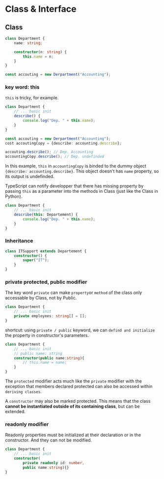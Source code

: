 # Class & Interface

## Class

```typescript
class Department {
    name: string;

    constructor(n: string) {
        this.name = n;
    }
}

const accouting = new Derpartment("Accounting");
```

### key word: this

`this` is tricky, for example. 

```typescript
class Department {
    // ... basic init
    describe() {
        console.log("Dep. " + this.name);
    }
}

const accouting = new Derpartment("Accounting");
cost accoutingCopy = {describe: accounting.describe};

accouting.describe(); // Dep. Accounting
accountingCopy.describe(); // Dep. undefinded
```
In this example, `this` in `accountingCopy` is binded to the dummy object `{describe: accounting.describe}`. This object doesn't has `name` property, so its output is undefinded. 

TypeScript can notify developper that there has missing property by passing `this` as a parameter into the methods in Class (just like the Class in Python).

```typescript
class Department {
    // ... basic init
    describe(this: Departement) {
        console.log("Dep. " + this.name);
    }
}
```

### Inheritance

```typescript
class ITSupport extends Departement {
    constructor() {
        super("IT");
    }
} 
```

### private protected, public modifier

The key word `private` can make `property`or `method` of the class only accessable by Class, not by Public.

```typescript
class Department {
    // ... basic init
    private employees: string[] = [];
}
```

shortcut: using `private / public` keyword, we can `defind and initialize` the property in constructor's parameters. 

```typescript
class Department {
    // ... basic init
    // public name: string
    constructor(public name:string){
        // this.name = name;
    }
}
```

The `protected` modifier acts much like the `private` modifier with the exception that members declared protected can also be accessed within `deriving classes`.

A `constructor` may also be marked protected. This means that the class **cannot be instantiated outside of its containing class**, but can be extended.

### readonly modifier

Readonly properties must be initialized at their declaration or in the constructor. And they can not be modified.

```typescript
class Department {
    // ... basic init
    constructor(
        private readonly id: number, 
        public name:string){}
}
```